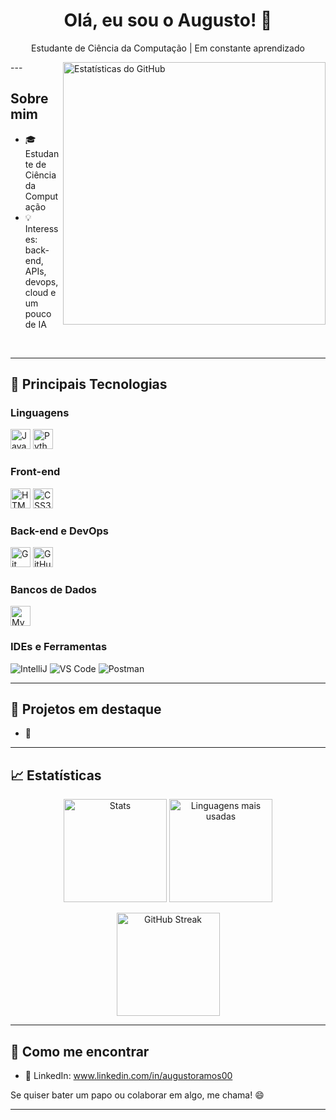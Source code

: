
<!-- Perfil GitHub do Augusto -->
<!-- Dica: renomeie este repositório com o SEU usuário exato para virar o README do perfil. Ex.: GITHUB_USERNAME -> augusto -->

<h1 align="center">Olá, eu sou o Augusto! 👋</h1>
<p align="center">
  Estudante de Ciência da Computação | Em constante aprendizado
</p>
---

<img align="right" width="420" src="https://github-readme-stats.vercel.app/api?username=GITHUB_USERNAME&show_icons=true&theme=default&hide_border=true&count_private=true" alt="Estatísticas do GitHub" />

## Sobre mim

- 🎓 Estudante de Ciência da Computação
- 💡 Interesses: back-end, APIs, devops, cloud e um pouco de IA

<br clear="right"/>

---

## 🚀 Principais Tecnologias

### Linguagens
<p>
  <img src="https://cdn.jsdelivr.net/gh/devicons/devicon/icons/java/java-original.svg" height="32" alt="Java"/>
  <img src="https://cdn.jsdelivr.net/gh/devicons/devicon/icons/python/python-original.svg" height="32" alt="Python"/>
</p>

### Front-end
<p>
  <img src="https://cdn.jsdelivr.net/gh/devicons/devicon/icons/html5/html5-original.svg" height="32" alt="HTML5"/>
  <img src="https://cdn.jsdelivr.net/gh/devicons/devicon/icons/css3/css3-original.svg" height="32" alt="CSS3"/>
</p>

### Back-end e DevOps
<p>
  <img src="https://cdn.jsdelivr.net/gh/devicons/devicon/icons/git/git-original.svg" height="32" alt="Git"/>
  <img src="https://cdn.jsdelivr.net/gh/devicons/devicon/icons/github/github-original.svg" height="32" alt="GitHub"/>
</p>

### Bancos de Dados
<p>
  <img src="https://cdn.jsdelivr.net/gh/devicons/devicon/icons/mysql/mysql-original.svg" height="32" alt="MySQL"/>
</p>

### IDEs e Ferramentas
<p>
  <img src="https://img.shields.io/badge/IntelliJ-333333?style=flat&logo=intellij-idea&logoColor=white" alt="IntelliJ"/>
  <img src="https://img.shields.io/badge/VS%20Code-333333?style=flat&logo=visual-studio-code&logoColor=007ACC" alt="VS Code"/>
  <img src="https://img.shields.io/badge/Postman-333333?style=flat&logo=postman&logoColor=FF6C37" alt="Postman"/>
</p>

---

## 🧩 Projetos em destaque

- 🔗
---

## 📈 Estatísticas

<p align="center">
  <img height="165" src="https://github-readme-stats.vercel.app/api?username=GITHUB_USERNAME&show_icons=true&theme=default&hide_border=true&count_private=true" alt="Stats" />
  <img height="165" src="https://github-readme-stats.vercel.app/api/top-langs/?username=GITHUB_USERNAME&layout=compact&langs_count=8&theme=default&hide_border=true" alt="Linguagens mais usadas" />
</p>

<p align="center">
  <img height="165" src="https://streak-stats.demolab.com?user=GITHUB_USERNAME&theme=default&hide_border=true" alt="GitHub Streak" />
</p>



---

## 💬 Como me encontrar

- 💼 LinkedIn: www.linkedin.com/in/augustoramos00

Se quiser bater um papo ou colaborar em algo, me chama! 😄

---

